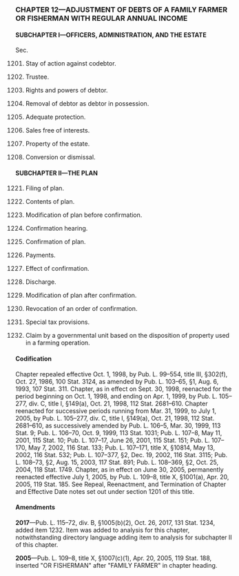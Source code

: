 ### **CHAPTER 12—ADJUSTMENT OF DEBTS OF A FAMILY FARMER OR FISHERMAN WITH REGULAR ANNUAL INCOME** ###

#### SUBCHAPTER I—OFFICERS, ADMINISTRATION, AND THE ESTATE ####

Sec.

1201. Stay of action against codebtor.

1202. Trustee.

1203. Rights and powers of debtor.

1204. Removal of debtor as debtor in possession.

1205. Adequate protection.

1206. Sales free of interests.

1207. Property of the estate.

1208. Conversion or dismissal.

#### SUBCHAPTER II—THE PLAN ####

1221. Filing of plan.

1222. Contents of plan.

1223. Modification of plan before confirmation.

1224. Confirmation hearing.

1225. Confirmation of plan.

1226. Payments.

1227. Effect of confirmation.

1228. Discharge.

1229. Modification of plan after confirmation.

1230. Revocation of an order of confirmation.

1231. Special tax provisions.

1232. Claim by a governmental unit based on the disposition of property used in a farming operation.

#### Codification ####

Chapter repealed effective Oct. 1, 1998, by Pub. L. 99–554, title III, §302(f), Oct. 27, 1986, 100 Stat. 3124, as amended by Pub. L. 103–65, §1, Aug. 6, 1993, 107 Stat. 311. Chapter, as in effect on Sept. 30, 1998, reenacted for the period beginning on Oct. 1, 1998, and ending on Apr. 1, 1999, by Pub. L. 105–277, div. C, title I, §149(a), Oct. 21, 1998, 112 Stat. 2681–610. Chapter reenacted for successive periods running from Mar. 31, 1999, to July 1, 2005, by Pub. L. 105–277, div. C, title I, §149(a), Oct. 21, 1998, 112 Stat. 2681–610, as successively amended by Pub. L. 106–5, Mar. 30, 1999, 113 Stat. 9; Pub. L. 106–70, Oct. 9, 1999, 113 Stat. 1031; Pub. L. 107–8, May 11, 2001, 115 Stat. 10; Pub. L. 107–17, June 26, 2001, 115 Stat. 151; Pub. L. 107–170, May 7, 2002, 116 Stat. 133; Pub. L. 107–171, title X, §10814, May 13, 2002, 116 Stat. 532; Pub. L. 107–377, §2, Dec. 19, 2002, 116 Stat. 3115; Pub. L. 108–73, §2, Aug. 15, 2003, 117 Stat. 891; Pub. L. 108–369, §2, Oct. 25, 2004, 118 Stat. 1749. Chapter, as in effect on June 30, 2005, permanently reenacted effective July 1, 2005, by Pub. L. 109–8, title X, §1001(a), Apr. 20, 2005, 119 Stat. 185. See Repeal, Reenactment, and Termination of Chapter and Effective Date notes set out under section 1201 of this title.

#### Amendments ####

**2017**—Pub. L. 115–72, div. B, §1005(b)(2), Oct. 26, 2017, 131 Stat. 1234, added item 1232. Item was added to analysis for this chapter, notwithstanding directory language adding item to analysis for subchapter II of this chapter.

**2005**—Pub. L. 109–8, title X, §1007(c)(1), Apr. 20, 2005, 119 Stat. 188, inserted "OR FISHERMAN" after "FAMILY FARMER" in chapter heading.